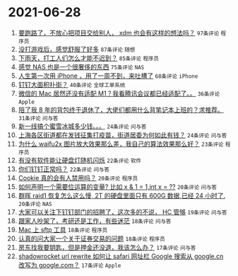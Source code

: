 # 2021-06-28

1. [要跑路了，不放心把项目交给别人， xdm 也会有这样的想法吗？](https://www.v2ex.com/t/786146) `97条评论` `程序员`
1. [没打游戏后，感觉舒服了好多](https://www.v2ex.com/t/786173) `87条评论` `随想`
1. [下雨天，打工人们怎么才能不迟到？](https://www.v2ex.com/t/786152) `85条评论` `程序员`
1. [感觉 NAS 也是一个很奢侈的东西](https://www.v2ex.com/t/786204) `75条评论` `NAS`
1. [人生第一次用 iPhone ，用了一周不到，来吐槽了](https://www.v2ex.com/t/786181) `68条评论` `iPhone`
1. [钉钉大面积扑街？](https://www.v2ex.com/t/786171) `40条评论` `全球工单系统`
1. [微信的 Mac 居然还没有适配 M1？我看腾讯会议都已经适配了。。](https://www.v2ex.com/t/786182) `36条评论` `Apple`
1. [陪了我 8 年的背包终于退休了，大佬们都用什么背笔记本上班的？求推荐。](https://www.v2ex.com/t/786246) `31条评论` `问与答`
1. [新一线搞个蜜雪冰城多少钱。。。](https://www.v2ex.com/t/786248) `24条评论` `问与答`
1. [上海各区街道都在发钱征集打疫苗，街道居委为何如此有钱？](https://www.v2ex.com/t/786184) `24条评论` `问与答`
1. [为什么 waifu2x 图片放大效果那么差，我自己的算法效果那么好？](https://www.v2ex.com/t/786233) `23条评论` `程序员`
1. [有没有软件能让硬盘灯随机闪烁](https://www.v2ex.com/t/786278) `22条评论` `软件`
1. [你们钉钉正常吗？](https://www.v2ex.com/t/786159) `22条评论` `问与答`
1. [Cookie 真的会有人禁用吗？](https://www.v2ex.com/t/786202) `20条评论` `程序员`
1. [如何声明一个需要位运算的变量? 比如 x & 1 = 1,int x = ??](https://www.v2ex.com/t/786194) `20条评论` `问与答`
1. [群晖 raid1 恢复怎么这么慢, 2T 的硬盘里面只有 600G 数据,已经 24 小时了.](https://www.v2ex.com/t/786186) `20条评论` `NAS`
1. [大家可以关注下钉钉部门的招聘了，这次多的不说， HC 管够](https://www.v2ex.com/t/786167) `19条评论` `问与答`
1. [跟家人吵架了，考研还是工作，有些迷茫](https://www.v2ex.com/t/786245) `18条评论` `问与答`
1. [Mac 上 sftp 工具](https://www.v2ex.com/t/786243) `18条评论` `程序员`
1. [认真的问大家一个关于证券交易的问题](https://www.v2ex.com/t/786189) `18条评论` `程序员`
1. [房东找我要钥匙，但是押金还没退，我该怎么办？](https://www.v2ex.com/t/786191) `17条评论` `问与答`
1. [shadowrocket url rewrite 如何让 safari 网址栏 Google 搜索从 google.cn 改写为 google.com？](https://www.v2ex.com/t/786157) `17条评论` `Apple`
